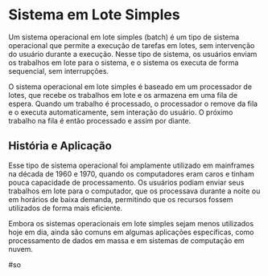 
# Sistema em Lote Simples

Um sistema operacional em lote simples (batch) é um tipo de sistema operacional que permite a execução de tarefas em lotes, sem intervenção do usuário durante a execução. Nesse tipo de sistema, os usuários enviam os trabalhos em lote para o sistema, e o sistema os executa de forma sequencial, sem interrupções.

O sistema operacional em lote simples é baseado em um processador de lotes, que recebe os trabalhos em lote e os armazena em uma fila de espera. Quando um trabalho é processado, o processador o remove da fila e o executa automaticamente, sem interação do usuário. O próximo trabalho na fila é então processado e assim por diante.

## História e Aplicação

Esse tipo de sistema operacional foi amplamente utilizado em mainframes na década de 1960 e 1970, quando os computadores eram caros e tinham pouca capacidade de processamento. Os usuários podiam enviar seus trabalhos em lote para o computador, que os processava durante a noite ou em horários de baixa demanda, permitindo que os recursos fossem utilizados de forma mais eficiente.

Embora os sistemas operacionais em lote simples sejam menos utilizados hoje em dia, ainda são comuns em algumas aplicações específicas, como processamento de dados em massa e em sistemas de computação em nuvem.

#so

